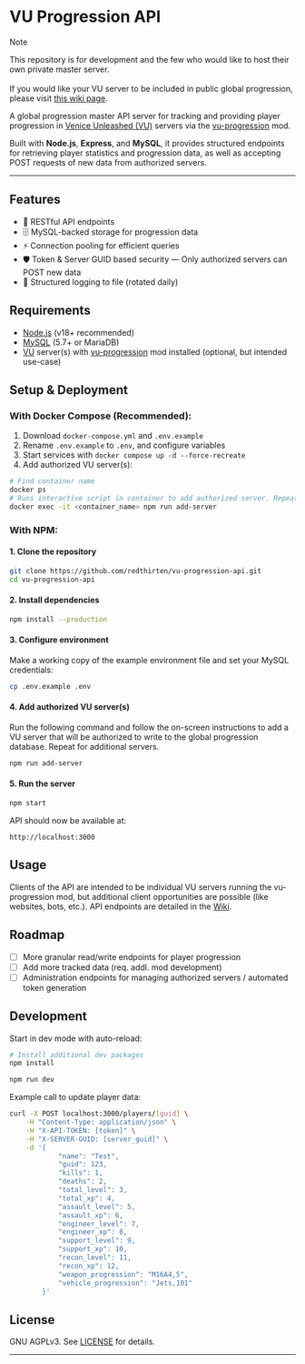 # VU Progression API

> [!NOTE]
> This repository is for development and the few who would like to host their own private master server.\
> \
> If you would like your VU server to be included in public global progression, please visit [this wiki page](https://github.com/redthirten/vu-progression-api/wiki/Public-Global-Progression).

A global progression master API server for tracking and providing player progression in [Venice Unleashed (VU)](https://veniceunleashed.net/) servers via the [vu-progression](https://github.com/thysw95/vu-progression) mod.

Built with **Node.js**, **Express**, and **MySQL**, it provides structured endpoints for retrieving player statistics and progression data, as well as accepting POST requests of new data from authorized servers.

---

## Features

- 🚀 RESTful API endpoints
- 🗄️ MySQL-backed storage for progression data
- ⚡ Connection pooling for efficient queries
- 🛡️ Token & Server GUID based security — Only authorized servers can POST new data
- 📜 Structured logging to file (rotated daily)

## Requirements

- [Node.js](https://nodejs.org/) (v18+ recommended)  
- [MySQL](https://dev.mysql.com/) (5.7+ or MariaDB)  
- [VU](https://veniceunleashed.net/) server(s) with [vu-progression](https://github.com/thysw95/vu-progression) mod installed (optional, but intended use-case)

## Setup & Deployment

### With Docker Compose (Recommended):

1. Download `docker-compose.yml` and `.env.example`
2. Rename `.env.example` to `.env`, and configure variables
3. Start services with `docker compose up -d --force-recreate`
4. Add authorized VU server(s):
```bash
# Find container name
docker ps
# Runs interactive script in container to add authorized server. Repeat for additional servers.
docker exec -it <container_name> npm run add-server
```

### With NPM:

#### 1. Clone the repository
```bash
git clone https://github.com/redthirten/vu-progression-api.git
cd vu-progression-api
```

#### 2. Install dependencies
```bash
npm install --production
```

#### 3. Configure environment
Make a working copy of the example environment file and set your MySQL credentials:
```bash
cp .env.example .env
```

#### 4. Add authorized VU server(s)
Run the following command and follow the on-screen instructions to add a VU server that will be authorized to write to the global progression database. Repeat for additional servers.
```bash
npm run add-server
```

#### 5. Run the server
```bash
npm start
```
API should now be available at:
```
http://localhost:3000
```

## Usage

Clients of the API are intended to be individual VU servers running the vu-progression mod, but additional client opportunities are possible (like websites, bots, etc.). API endpoints are detailed in the [Wiki](https://github.com/redthirten/vu-progression-api/wiki/API-Endpoints).

## Roadmap
- [ ] More granular read/write endpoints for player progression
- [ ] Add more tracked data (req. addl. mod development)
- [ ] Administration endpoints for managing authorized servers / automated token generation

## Development
Start in dev mode with auto-reload:
```bash
# Install additional dev packages
npm install

npm run dev
```

Example call to update player data:
```bash
curl -X POST localhost:3000/players/[guid] \
    -H "Content-Type: application/json" \
    -H "X-API-TOKEN: [token]" \
    -H "X-SERVER-GUID: [server_guid]" \
    -d '{
            "name": "Test",
            "guid": 123,
            "kills": 1,
            "deaths": 2,
            "total_level": 3,
            "total_xp": 4,
            "assault_level": 5,
            "assault_xp": 6,
            "engineer_level": 7,
            "engineer_xp": 8,
            "support_level": 9,
            "support_xp": 10,
            "recon_level": 11,
            "recon_xp": 12,
            "weapon_progression": "M16A4,5",
            "vehicle_progression": "Jets,101"
        }'
```

## License
GNU AGPLv3. See [LICENSE](./LICENSE) for details.

---
